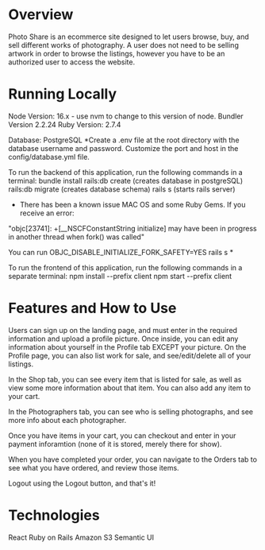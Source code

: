 # Overview
Photo Share is an ecommerce site designed to let users browse, buy, and sell different works of photography.  A user does not need to be selling artwork in order to browse the listings, however you have to be an authorized user to access the website.

# Running Locally

Node Version: 16.x - use nvm to change to this version of node.
Bundler Version 2.2.24
Ruby Version: 2.7.4

Database: PostgreSQL
 *Create a .env file at the root directory with the database username and password.  Customize the port and host in the config/database.yml file.

To run the backend of this application, run the following commands in a terminal: 
bundle install
rails:db create (creates database in postgreSQL)
rails:db migrate (creates database schema)
rails s (starts rails server)

* There has been a known issue MAC OS and some Ruby Gems.  If you receive an error: 

"objc[23741]: +[__NSCFConstantString initialize] may have been in progress in another thread when fork() was called"

You can run OBJC_DISABLE_INITIALIZE_FORK_SAFETY=YES rails s *

To run the frontend of this application, run the following commands in a separate terminal: 
npm install --prefix client
npm start --prefix client 

# Features and How to Use

Users can sign up on the landing page, and must enter in the required information and upload a profile picture.  Once inside, you can edit any information about yourself in the Profile tab EXCEPT your picture.  On the Profile page, you can also list work for sale, and see/edit/delete all of your listings.

In the Shop tab, you can see every item that is listed for sale, as well as view some more information about that item.  You can also add any item to your cart.

In the Photographers tab, you can see who is selling photographs, and see more info about each photographer.

Once you have items in your cart, you can checkout and enter in your payment inforamtion (none of it is stored, merely there for show).

When you have completed your order, you can navigate to the Orders tab to see what you have ordered, and review those items.

Logout using the Logout button, and that's it!

# Technologies

React
Ruby on Rails
Amazon S3
Semantic UI
